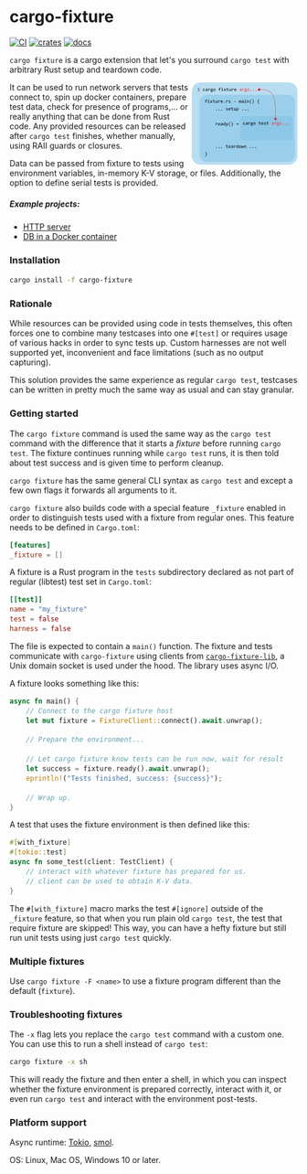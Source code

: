 # cargo-fixture

[![CI](https://github.com/vojtechkral/cargo-fixture/actions/workflows/CI.yaml/badge.svg)](https://github.com/vojtechkral/cargo-fixture/actions/workflows/CI.yaml)
[![crates](https://img.shields.io/crates/v/cargo-fixture.svg)](https://crates.io/crates/cargo-fixture)
[![docs](https://docs.rs/cargo-fixture-lib/badge.svg)](https://docs.rs/cargo-fixture-lib)

`cargo fixture` is a cargo extension that let's you surround `cargo test` with arbitrary Rust setup and teardown code.

<a href="doc/diagram.png" target="_blank"><img src="doc/diagram-thumb.png" align="right"></a>

It can be used to run network servers that tests connect to, spin up docker containers, prepare test data, check for presence of programs,... or really anything that can be done from Rust code. Any provided resources can be released after `cargo test` finishes, whether manually, using RAII guards or closures.

Data can be passed from fixture to tests using environment variables, in-memory K-V storage, or files. Additionally, the option to define serial tests is provided.

##### Example projects:

- [HTTP server](examples/http)
- [DB in a Docker container](examples/docker)

### Installation

```sh
cargo install -f cargo-fixture
```

### Rationale

While resources can be provided using code in tests themselves, this often forces one to combine many testcases into one `#[test]` or requires usage of various hacks in order to sync tests up. Custom harnesses are not well supported yet, inconvenient and face limitations (such as no output capturing).

This solution provides the same experience as regular `cargo test`, testcases can be written in pretty much the same way as usual and can stay granular.

### Getting started

The `cargo fixture` command is used the same way as the `cargo test` command with the difference that it starts a _fixture_ before running `cargo test`. The fixture continues running while `cargo test` runs, it is then told about test success and is given time to perform cleanup.

`cargo fixture` has the same general CLI syntax as `cargo test` and except a few own flags it forwards all arguments to it.

`cargo fixture` also builds code with a special feature `_fixture` enabled in order to distinguish tests used with a fixture from regular ones.
This feature needs to be defined in `Cargo.toml`:

```toml
[features]
_fixture = []
```

A fixture is a Rust program in the `tests` subdirectory declared as not part of regular (libtest) test set in `Cargo.toml`:

```toml
[[test]]
name = "my_fixture"
test = false
harness = false
```

The file is expected to contain a `main()` function. The fixture and tests communicate with `cargo-fixture` using clients from [`cargo-fixture-lib`](https://docs.rs/cargo-fixture-lib), a Unix domain socket is used under the hood. The library uses async I/O.

A fixture looks something like this:

```rust
async fn main() {
    // Connect to the cargo fixture host
    let mut fixture = FixtureClient::connect().await.unwrap();

    // Prepare the environment...

    // Let cargo fixture know tests can be run now, wait for result
    let success = fixture.ready().await.unwrap();
    eprintln!("Tests finished, success: {success}");

    // Wrap up.
}
```

A test that uses the fixture environment is then defined like this:

```rust
#[with_fixture]
#[tokio::test]
async fn some_test(client: TestClient) {
    // interact with whatever fixture has prepared for us.
    // client can be used to obtain K-V data.
}
```

The `#[with_fixture]` macro marks the test `#[ignore]` outside of the `_fixture` feature, so that when you run plain old `cargo test`, the test that require fixture are skipped! This way, you can have a hefty fixture but still run unit tests using just `cargo test` quickly.

### Multiple fixtures

Use `cargo fixture -F <name>` to use a fixture program different than the default (`fixture`).

### Troubleshooting fixtures

The `-x` flag lets you replace the `cargo test` command with a custom one. You can use this to run a shell instead of `cargo test`:

```sh
cargo fixture -x sh
```

This will ready the fixture and then enter a shell, in which you can inspect whether the fixture environment is prepared correctly, interact with it, or even run `cargo test` and interact with the environment post-tests.

### Platform support

Async runtime: [Tokio](https://tokio.rs/), [smol](https://docs.rs/smol).

OS: Linux, Mac OS, Windows 10 or later.
